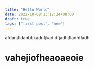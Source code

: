 ```yaml
---
title: "Hello World"
date: 2022-10-08T13:12:24+08:00
draft: true
tags: ["first post", "new"]
---
```


afdanjfldanbfjkadnfjkad
dfjadhjfladhfladh

# vahejiofheaoaeoie
